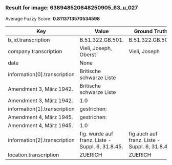### Result for image: 638948520648250905_63_u_027
Average Fuzzy Score: **0.8113713570534598**
<small>

| Key | Value | Ground Truth | Score |
| --- | --- | --- | --- |
| b_id.transcription | B.51.322.GB.501. | B.51.322.GB.501. | 1.0 |
| company.transcription | Vieli, Joseph, Oberst | Vieli, Joseph | 0.7647058823529411 |
| date | None |  | 0.0 |
| information[0].transcription | Britische schwarze Liste
Amendment 3, März 1942. | Britische schwarze Liste
Amendment 3, März 1942. | 1.0 |
| information[1].transcription | gestrichen:
Amendment 4, März 1945. | gestrichen:
Amendment 4, März 1945. | 1.0 |
| information[2].transcription | fig. wurde auf franz. Liste - Suppl. 6, 31.8.45. | fig auch auf franz. Liste - Suppl. 6, 31.8.45. | 0.9148936170212765 |
| location.transcription | ZUERICH | ZUERICH | 1.0 |

</small>
